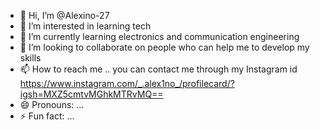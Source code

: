 - 👋 Hi, I’m @Alexino-27
- 👀 I’m interested in learning tech 
- 🌱 I’m currently learning electronics and communication engineering 
- 💞️ I’m looking to collaborate on people who can help me to develop my skills
- 📫 How to reach me .. you can contact me through my Instagram id https://www.instagram.com/_.alex1no_/profilecard/?igsh=MXZ5cmtvMGhkMTRvMQ==
- 😄 Pronouns: ...
- ⚡ Fun fact: ...

<!---
Alexino-27/Alexino-27 is a ✨ special ✨ repository because its `README.md` (this file) appears on your GitHub profile.
You can click the Preview link to take a look at your changes.
--->
